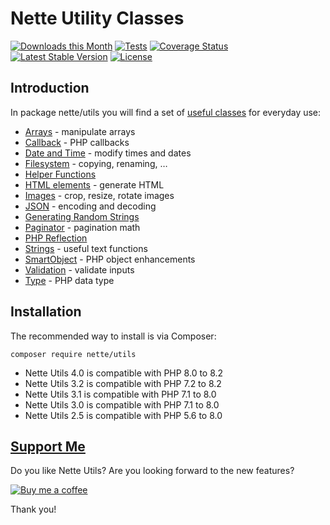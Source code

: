 Nette Utility Classes
=====================

[![Downloads this Month](https://img.shields.io/packagist/dm/nette/utils.svg)](https://packagist.org/packages/nette/utils)
[![Tests](https://github.com/nette/utils/workflows/Tests/badge.svg?branch=master)](https://github.com/nette/utils/actions)
[![Coverage Status](https://coveralls.io/repos/github/nette/utils/badge.svg?branch=master)](https://coveralls.io/github/nette/utils?branch=master)
[![Latest Stable Version](https://poser.pugx.org/nette/utils/v/stable)](https://github.com/nette/utils/releases)
[![License](https://img.shields.io/badge/license-New%20BSD-blue.svg)](https://github.com/nette/utils/blob/master/license.md)


Introduction
------------

In package nette/utils you will find a set of [useful classes](https://doc.nette.org/utils) for everyday use:

- [Arrays](https://doc.nette.org/arrays) - manipulate arrays
- [Callback](https://doc.nette.org/callback) - PHP callbacks
- [Date and Time](https://doc.nette.org/datetime) - modify times and dates
- [Filesystem](https://doc.nette.org/filesystem) - copying, renaming, …
- [Helper Functions](https://doc.nette.org/helpers)
- [HTML elements](https://doc.nette.org/html-elements) - generate HTML
- [Images](https://doc.nette.org/images) - crop, resize, rotate images
- [JSON](https://doc.nette.org/json) - encoding and decoding
- [Generating Random Strings](https://doc.nette.org/random)
- [Paginator](https://doc.nette.org/paginator) - pagination math
- [PHP Reflection](https://doc.nette.org/reflection)
- [Strings](https://doc.nette.org/strings) - useful text functions
- [SmartObject](https://doc.nette.org/smartobject) - PHP object enhancements
- [Validation](https://doc.nette.org/validators) - validate inputs
- [Type](https://doc.nette.org/type) - PHP data type


Installation
------------

The recommended way to install is via Composer:

```
composer require nette/utils
```

- Nette Utils 4.0 is compatible with PHP 8.0 to 8.2
- Nette Utils 3.2 is compatible with PHP 7.2 to 8.2
- Nette Utils 3.1 is compatible with PHP 7.1 to 8.0
- Nette Utils 3.0 is compatible with PHP 7.1 to 8.0
- Nette Utils 2.5 is compatible with PHP 5.6 to 8.0

[Support Me](https://github.com/sponsors/dg)
--------------------------------------------

Do you like Nette Utils? Are you looking forward to the new features?

[![Buy me a coffee](https://files.nette.org/icons/donation-3.svg)](https://github.com/sponsors/dg)

Thank you!
